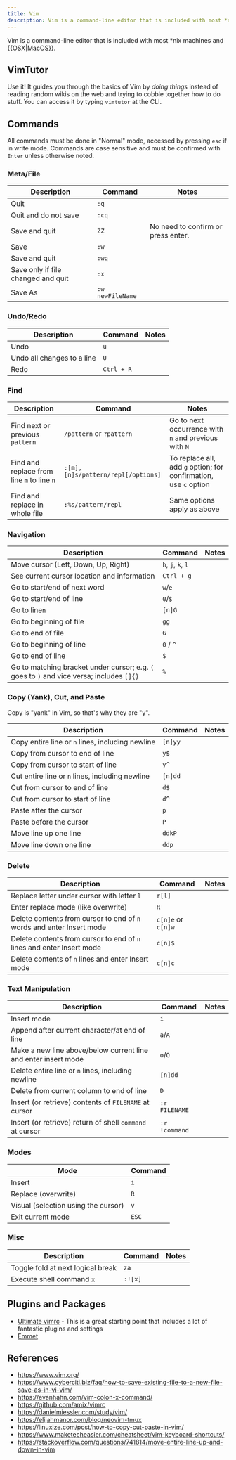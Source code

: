```yaml
---
title: Vim
description: Vim is a command-line editor that is included with most *nix machines and OSX.
---
```


Vim is a command-line editor that is included with most *nix machines and {{OSX|MacOS}}.

## VimTutor

Use it! It guides you through the basics of Vim by *doing things* instead of reading random wikis on the web and trying to cobble together how to do stuff. You can access it by typing `vimtutor` at the CLI.

## Commands

All commands must be done in "Normal" mode, accessed by pressing `esc` if in write mode. Commands are case sensitive and must be confirmed with `Enter` unless otherwise noted.

### Meta/File

Description | Command | Notes
--- | --- | ---
Quit | `:q` |
Quit and do not save | `:cq` |
Save and quit | `ZZ` | No need to confirm or press enter.
Save | `:w` |
Save and quit | `:wq` |
Save only if file changed and quit | `:x` |
Save As | `:w newFileName` |

### Undo/Redo

Description | Command | Notes
--- | --- | ---
Undo | `u` | 
Undo all changes to a line | `U` | 
Redo | `Ctrl + R` | 

### Find

Description | Command | Notes
--- | --- | ---
Find next or previous `pattern` | `/pattern` or `?pattern` | Go to next occurrence with `n` and previous with `N`
Find and replace from line `m` to line `n` | `:[m],[n]s/pattern/repl[/options]` | To replace all, add `g` option; for confirmation, use `c` option
Find and replace in whole file | `:%s/pattern/repl` | Same options apply as above

### Navigation

Description | Command | Notes
--- | --- | ---
Move cursor (Left, Down, Up, Right) | `h`, `j`, `k`, `l` |
See current cursor location and information | `Ctrl + g` |
Go to start/end of next word | `w`/`e`
Go to start/end of line | `0`/`$`
Go to line`n` | `[n]G` |
Go to beginning of file | `gg` |
Go to end of file | `G` |
Go to beginning of line | `0` / `^` |
Go to end of line | `$` |
Go to matching bracket under cursor; e.g. `(` goes to `)` and vice versa; includes `[]{}` | `%`

### Copy (Yank), Cut, and Paste

Copy is "yank" in Vim, so that's why they are "y".

Description | Command | Notes
--- | --- | ---
Copy entire line or `n` lines, including newline | `[n]yy` |
Copy from cursor to end of line | `y$` |
Copy from cursor to start of line | `y^` |
Cut entire line or `n` lines, including newline | `[n]dd` |
Cut from cursor to end of line | `d$` |
Cut from cursor to start of line | `d^` |
Paste after the cursor | `p`|
Paste before the cursor | `P`|
Move line up one line | `ddkP` |
Move line down one line | `ddp` |

### Delete

Description | Command | Notes
--- | --- | ---
Replace letter under cursor with letter `l` | `r[l]` |
Enter replace mode (like overwrite) | `R`
Delete contents from cursor to end of `n` words and enter Insert mode | `c[n]e` or `c[n]w` |
Delete contents from cursor to end of `n` lines and enter Insert mode | `c[n]$` |
Delete contents of `n` lines and enter Insert mode | `c[n]c` |

### Text Manipulation

Description | Command | Notes
--- | --- | ---
Insert mode | `i`
Append after current character/at end of line | `a`/`A`
Make a new line above/below current line and enter insert mode | `o`/`O`
Delete entire line or `n` lines, including newline | `[n]dd` |
Delete from current column to end of line | `D` |
Insert (or retrieve) contents of `FILENAME` at cursor | `:r FILENAME`
Insert (or retrieve) return of shell `command` at cursor | `:r !command`

### Modes

Mode | Command
--- | ---
Insert | `i`
Replace (overwrite) | `R`
Visual (selection using the cursor) | `v`
Exit current mode | `ESC`

### Misc

Description | Command | Notes
--- | --- | ---
Toggle fold at next logical break | `za` | 
Execute shell command `x` | `:![x]` |

## Plugins and Packages

- [Ultimate vimrc](https://github.com/amix/vimrc) - This is a great starting point that includes a lot of fantastic plugins and settings
- [Emmet](https://github.com/mattn/emmet-vim)

## References

- https://www.vim.org/
- https://www.cyberciti.biz/faq/how-to-save-existing-file-to-a-new-file-save-as-in-vi-vim/
- https://evanhahn.com/vim-colon-x-command/
- https://github.com/amix/vimrc
- https://danielmiessler.com/study/vim/
- https://elijahmanor.com/blog/neovim-tmux
- https://linuxize.com/post/how-to-copy-cut-paste-in-vim/
- https://www.maketecheasier.com/cheatsheet/vim-keyboard-shortcuts/
- https://stackoverflow.com/questions/741814/move-entire-line-up-and-down-in-vim
